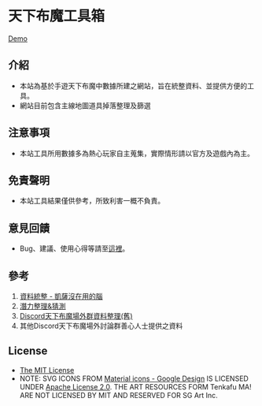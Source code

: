 # 天下布魔工具箱

[Demo](https://purindaisuki.github.io/tkfmtools/)

## 介紹

* 本站為基於手遊天下布魔中數據所建之網站，旨在統整資料、並提供方便的工具。
* 網站目前包含主線地圖道具掉落整理及篩選

## 注意事項
                
* 本站工具所用數據多為熱心玩家自主蒐集，實際情形請以官方及遊戲內為主。

## 免責聲明
* 本站工具結果僅供參考，所致利害一概不負責。

## 意見回饋
* Bug、建議、使用心得等請至[這裡](https://peing.net/ja/b5295760aebf4c)。
                    
## 參考
1. [資料統整 - 凱薩沒在用的腦](https://reurl.cc/5o5A7z/)
2. [潛力整理&猜測](https://reurl.cc/1gZ5nV/)
3. [Discord天下布魔場外群資料整理(舊)](https://reurl.cc/8ypXzM)
4. 其他Discord天下布魔場外討論群善心人士提供之資料

## License
* [The MIT License](https://github.com/purindaisuki/tkfmtools/blob/master/LICENSE)
* NOTE: SVG ICONS FROM [Material icons - Google Design](https://github.com/google/material-design-icons) IS LICENSED UNDER [Apache License 2.0](https://github.com/google/material-design-icons/blob/master/LICENSE). THE ART RESOURCES FORM Tenkafu MA! ARE NOT LICENSED BY MIT AND RESERVED FOR SG Art Inc. 